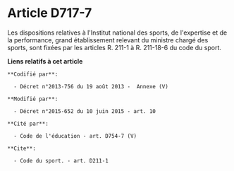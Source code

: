 # Article D717-7

Les dispositions relatives à l'Institut national des sports, de l'expertise et de la performance, grand établissement
relevant du ministre chargé des sports, sont fixées par les articles R. 211-1 à R. 211-18-6 du code du sport.

**Liens relatifs à cet article**

	**Codifié par**:

	  - Décret n°2013-756 du 19 août 2013 -  Annexe (V)

	**Modifié par**:

	  - Décret n°2015-652 du 10 juin 2015 - art. 10

	**Cité par**:

	  - Code de l'éducation - art. D754-7 (V)

	**Cite**:

	  - Code du sport. - art. D211-1
